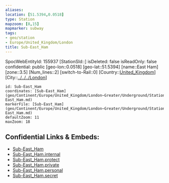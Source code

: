 ```yaml
---
aliases: 
location: [51.5394,0.0518]
type: Station 
mapzoom: [8,15] 
mapmarker: subway 
tags:
- geo/station
- Europe/United_Kingdom/London
title: Sub-East_Ham
---
```

SpocWebEntityId: 155937
[StationSId::]
isDeleted: false
isReadOnly: false
confidential: public
[geo-lon::0.0518]
[geo-lat::51.5394]
[name::East Ham]
[zone::3.5]
[Num_lines::2]
[switch-to-Rail::0]
[Country::[United_Kingdom](geo/Continent/Europe/United_Kingdom.md)]
[City::[../../../London](../../../London)]


```leaflet
id: Sub-East_Ham
coordinates: [Sub-East_Ham](geo/Continent/Europe/United_Kingdom/London~Greater/Underground/Station/Sub-East_Ham.md)
markerFile: [Sub-East_Ham](geo/Continent/Europe/United_Kingdom/London~Greater/Underground/Station/Sub-East_Ham.md)
defaultZoom: 11 
maxZoom: 18
```


## Confidential Links & Embeds: 
- [Sub-East_Ham](../../../../../../../../_public/geo/Continent/Europe/United_Kingdom/London~Greater/Underground/Station/Sub-East_Ham.md) 
- [Sub-East_Ham.internal](../../../../../../../../_internal/geo/Continent/Europe/United_Kingdom/London~Greater/Underground/Station/Sub-East_Ham.internal.md) 
- [Sub-East_Ham.protect](../../../../../../../../_protect/geo/Continent/Europe/United_Kingdom/London~Greater/Underground/Station/Sub-East_Ham.protect.md) 
- [Sub-East_Ham.private](../../../../../../../../_private/geo/Continent/Europe/United_Kingdom/London~Greater/Underground/Station/Sub-East_Ham.private.md) 
- [Sub-East_Ham.personal](../../../../../../../../_personal/geo/Continent/Europe/United_Kingdom/London~Greater/Underground/Station/Sub-East_Ham.personal.md) 
- [Sub-East_Ham.secret](../../../../../../../../_secret/geo/Continent/Europe/United_Kingdom/London~Greater/Underground/Station/Sub-East_Ham.secret.md) 
